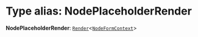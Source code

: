 # Type alias: NodePlaceholderRender

**NodePlaceholderRender**: [`Render`](/auto-docs/form-core/types/Render.md)<[`NodeFormContext`](/auto-docs/form-core/interfaces/NodeFormContext.md)>
